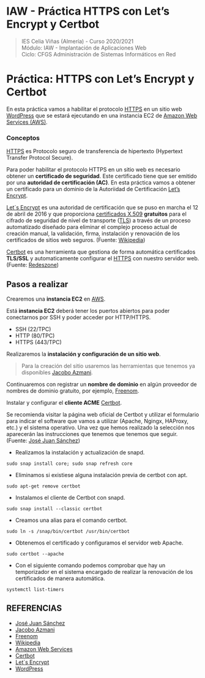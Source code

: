 # IAW - Práctica HTTPS con Let’s Encrypt y Certbot
>IES Celia Viñas (Almería) - Curso 2020/2021  
>Módulo: IAW - Implantación de Aplicaciones Web  
>Ciclo: CFGS Administración de Sistemas Informáticos en Red  

# Práctica: HTTPS con Let’s Encrypt y Certbot
En esta práctica vamos a habilitar el protocolo [HTTPS](https://es.wikipedia.org/wiki/Protocolo_seguro_de_transferencia_de_hipertexto) en un sitio web [WordPress](https://wordpress.org/) que se estará ejecutando en una instancia EC2 de [Amazon Web Services (AWS)](https://aws.amazon.com/es/ec2/?ec2-whats-new.sort-by=item.additionalFields.postDateTime&ec2-whats-new.sort-order=desc).

### Conceptos
[HTTPS](https://es.wikipedia.org/wiki/Protocolo_seguro_de_transferencia_de_hipertexto) es  Protocolo seguro de transferencia de hipertexto (Hypertext Transfer Protocol Secure).

Para poder habilitar el protocolo HTTPS en un sitio web es necesario obtener un **certificado de seguridad**. Este certificado tiene que ser emitido por una **autoridad de certificación (AC)**. En esta práctica vamos a obtener un certificado para un dominio de la Autoriidad de Certificación [Let’s Encrypt](https://letsencrypt.org/).

[Let´s Encrypt](https://letsencrypt.org/) es una autoridad de certificación que se puso en marcha el 12 de abril de 2016 y que proporciona [certificados X.509](https://es.wikipedia.org/wiki/X.509) **gratuitos** para el cifrado de seguridad de nivel de transporte ([TLS](https://es.wikipedia.org/wiki/Seguridad_de_la_capa_de_transporte)) a través de un proceso automatizado diseñado para eliminar el complejo proceso actual de creación manual, la validación, firma, instalación y renovación de los certificados de sitios web seguros. (Fuente: [Wikipedia](https://es.wikipedia.org/wiki/Wikipedia:Portada))

[Certbot](https://certbot.eff.org/) es una herramienta que gestiona de forma automática certificados **TLS/SSL** y automaticamente configurar el [HTTPS](https://es.wikipedia.org/wiki/Protocolo_seguro_de_transferencia_de_hipertexto) con nuestro servidor web. (Fuente: [Redeszone](https://www.redeszone.net/2016/05/14/certbot-es-el-nuevo-cliente-de-lets-encrypt-que-facilitara-tu-vida-a-la-hora-de-pedir-o-renovar-certificados/))

## Pasos a realizar
Crearemos una **instancia EC2** en [AWS](https://aws.amazon.com/es/).

Está **instancia EC2** deberá tener los puertos abiertos para poder conectarnos por SSH y poder acceder por HTTP/HTTPS.
- SSH (22/TPC)
- HTTP (80/TPC)
- HTTPS (443/TPC)

Realizaremos la **instalación y configuración de un sitio web**.
> Para la creación del sitio usaremos las herramientas que tenemos ya disponibles [Jacobo Azmani](https://github.com/jacobo87/IAW-Practica-WPCLI).

Continuaremos con registrar un **nombre de dominio** en algún proveedor de nombres de dominio gratuito, por ejemplo, [Freenom](https://www.freenom.com/es/index.html?lang=es).

Instalar y configurar el **cliente ACME** [Certbot](https://certbot.eff.org/).

Se recomienda visitar la página web oficial de Certbot y utilizar el formulario para indicar el software que vamos a utilizar (Apache, Ngingx, HAProxy, etc.) y el sistema operativo. Una vez que hemos realizado la selección nos aparecerán las instrucciones que tenemos que tenemos que seguir. (Fuente: [José Juan Sánchez](https://josejuansanchez.org/iaw/practica-https/index.html))
- Realizamos la instalación y actualización de snapd.
```
sudo snap install core; sudo snap refresh core
```
- Eliminamos si existiese alguna instalación previa de certbot con apt.
```
sudo apt-get remove certbot
```
- Instalamos el cliente de Certbot con snapd.
```
sudo snap install --classic certbot
```
- Creamos una alias para el comando certbot.
```
sudo ln -s /snap/bin/certbot /usr/bin/certbot
```
- Obtenemos el certificado y configuramos el servidor web Apache.
```
sudo certbot --apache
```
- Con el siguiente comando podemos comprobar que hay un temporizador en el sistema encargado de realizar la renovación de los certificados de manera automática.
```
systemctl list-timers
```

## REFERENCIAS
- [José Juan Sánchez](https://josejuansanchez.org/iaw/practica-https/index.html)
- [Jacobo Azmani](https://github.com/jacobo87/IAW-Practica-WPCLI)
- [Freenom](https://www.freenom.com/es/index.html?lang=es)
- [Wikipedia](https://es.wikipedia.org/wiki/Wikipedia:Portada)
- [Amazon Web Services](https://aws.amazon.com/es/)
- [Certbot](https://certbot.eff.org/)
- [Let´s Encrypt](https://letsencrypt.org/)
- [WordPress](https://wordpress.org/)
